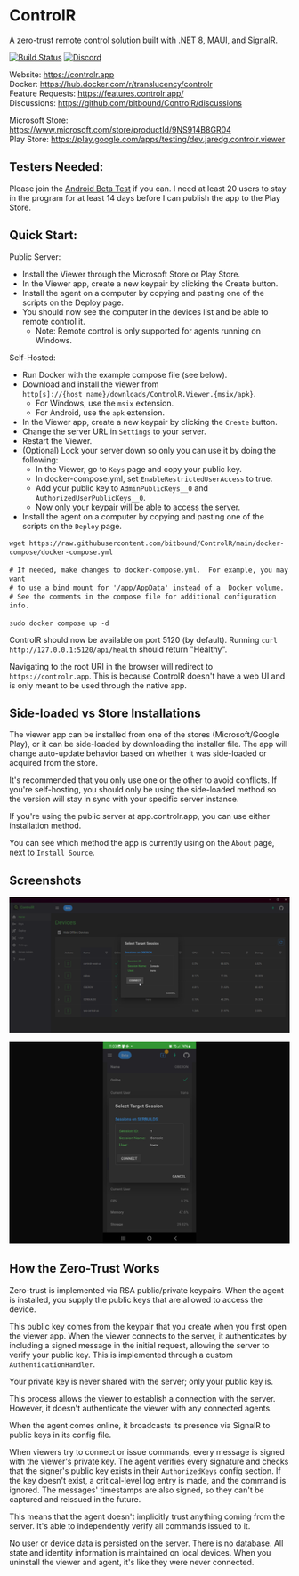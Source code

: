 # ControlR

A zero-trust remote control solution built with .NET 8, MAUI, and SignalR.

[![Build Status](https://dev.azure.com/translucency/ControlR/_apis/build/status%2FControlR?branchName=main)](https://dev.azure.com/translucency/ControlR/_build/latest?definitionId=35&branchName=main)
[![Discord](https://img.shields.io/discord/1245426111903699087?label=Discord&logo=discord&logoColor=white&color=7289DA)](https://discord.gg/JWJmMPc72H)

Website: https://controlr.app  
Docker: https://hub.docker.com/r/translucency/controlr  
Feature Requests: https://features.controlr.app/  
Discussions: https://github.com/bitbound/ControlR/discussions

Microsoft Store: https://www.microsoft.com/store/productId/9NS914B8GR04  
Play Store: https://play.google.com/apps/testing/dev.jaredg.controlr.viewer

## Testers Needed:

Please join the [Android Beta Test](https://play.google.com/apps/testing/dev.jaredg.controlr.viewer) if you can. I need at least 20 users to stay in the program for at least 14 days before I can publish the app to the Play Store.

## Quick Start:

Public Server:

- Install the Viewer through the Microsoft Store or Play Store.
- In the Viewer app, create a new keypair by clicking the Create button.
- Install the agent on a computer by copying and pasting one of the scripts on the Deploy page.
- You should now see the computer in the devices list and be able to remote control it.
  - Note: Remote control is only supported for agents running on Windows.

Self-Hosted:

- Run Docker with the example compose file (see below).
- Download and install the viewer from `http[s]://{host_name}/downloads/ControlR.Viewer.{msix/apk}`.
  - For Windows, use the `msix` extension.
  - For Android, use the `apk` extension.
- In the Viewer app, create a new keypair by clicking the `Create` button.
- Change the server URL in `Settings` to your server.
- Restart the Viewer.
- (Optional) Lock your server down so only you can use it by doing the following:
  - In the Viewer, go to `Keys` page and copy your public key.
  - In docker-compose.yml, set `EnableRestrictedUserAccess` to true.
  - Add your public key to `AdminPublicKeys__0` and `AuthorizedUserPublicKeys__0`.
  - Now only your keypair will be able to access the server.
- Install the agent on a computer by copying and pasting one of the scripts on the `Deploy` page.

```
wget https://raw.githubusercontent.com/bitbound/ControlR/main/docker-compose/docker-compose.yml

# If needed, make changes to docker-compose.yml.  For example, you may want
# to use a bind mount for '/app/AppData' instead of a  Docker volume.
# See the comments in the compose file for additional configuration info.

sudo docker compose up -d
```

ControlR should now be available on port 5120 (by default). Running `curl http://127.0.0.1:5120/api/health` should return "Healthy".

Navigating to the root URI in the browser will redirect to `https://controlr.app`. This is because ControlR doesn't have a web UI and is only meant to be used through the native app.

## Side-loaded vs Store Installations

The viewer app can be installed from one of the stores (Microsoft/Google Play), or it can be side-loaded by downloading the installer file. The app will change auto-update behavior based on whether it was side-loaded or acquired from the store.

It's recommended that you only use one or the other to avoid conflicts. If you're self-hosting, you should only be using the side-loaded method so the version will stay in sync with your specific server instance.

If you're using the public server at app.controlr.app, you can use either installation method.

You can see which method the app is currently using on the `About` page, next to `Install Source`.

## Screenshots

![Windows Sessions on Desktop](.assets/screenshots/desktop_windows-sessions.png)

![Windows Sessions on Android](.assets/screenshots/mobile_windows-sessions.jpg)

## How the Zero-Trust Works

Zero-trust is implemented via RSA public/private keypairs. When the agent is installed, you supply the public keys that are allowed to access the device.

This public key comes from the keypair that you create when you first open the viewer app. When the viewer connects to the server, it authenticates by including a signed message in the initial request, allowing the server to verify your public key. This is implemented through a custom `AuthenticationHandler`.

Your private key is never shared with the server; only your public key is.

This process allows the viewer to establish a connection with the server. However, it doesn't authenticate the viewer with any connected agents.

When the agent comes online, it broadcasts its presence via SignalR to public keys in its config file.

When viewers try to connect or issue commands, every message is signed with the viewer's private key. The agent verifies every signature and checks that the signer's public key exists in their `AuthorizedKeys` config section. If the key doesn't exist, a critical-level log entry is made, and the command is ignored. The messages' timestamps are also signed, so they can't be captured and reissued in the future.

This means that the agent doesn't implicitly trust anything coming from the server. It's able to independently verify all commands issued to it.

No user or device data is persisted on the server. There is no database. All state and identity information is maintained on local devices. When you uninstall the viewer and agent, it's like they were never connected.
